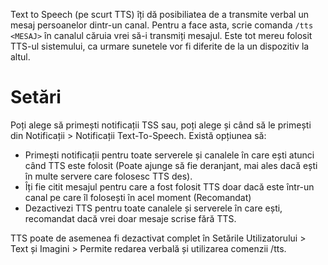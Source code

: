 <!-- TITLE: [RO] Text to Speech -->

Text to Speech (pe scurt TTS) îți dă posibiliatea de a transmite verbal un mesaj persoanelor dintr-un canal. Pentru a face asta, scrie comanda `/tts <MESAJ>` în canalul căruia vrei să-i transmiți mesajul. Este tot mereu folosit TTS-ul sistemului, ca urmare sunetele vor fi diferite de la un dispozitiv la altul.

# Setări

Poți alege să primești notificații TSS sau, poți alege și când să le primești din Notificații > Notificații Text-To-Speech. Există opțiunea să:

- Primești notificații pentru toate serverele și canalele în care ești atunci când TTS este folosit (Poate ajunge să fie deranjant, mai ales dacă ești în multe servere care folosesc TTS des).
- Îți fie citit mesajul pentru care a fost folosit TTS doar dacă este într-un canal pe care îl folosești în acel moment (Recomandat)
- Dezactivezi TTS pentru toate canalele și serverele în care ești, recomandat dacă vrei doar mesaje scrise fără TTS.

TTS poate de asemenea fi dezactivat complet în Setările Utilizatorului > Text și Imagini > Permite redarea verbală și utilizarea comenzii /tts.